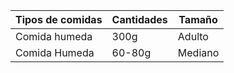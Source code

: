 
| Tipos de comidas |  Cantidades | Tamaño  |
|----------------- | ------------|---------|
| Comida humeda    |    300g     | Adulto  |
| Comida Humeda    |  60-80g     | Mediano |
